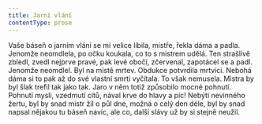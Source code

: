 ```yaml
---
title: Jarní vlání
contentType: prose
---
```


<section>

Vaše báseň o jarním vlání se mi velice líbila, mistře, řekla dáma a padla. Jenomže neomdlela, po očku koukala, co to s mistrem udělá. Ten strašlivě zbledl, zvedl nejprve pravé, pak levé obočí, zčervenal, zapotácel se a padl. Jenomže neomdlel. Byl na místě mrtev. Obdukce potvrdila mrtvici. Nebohá dáma si to pak až do své vlastní smrti vyčítala. To však nemusela. Mistra by byl šlak trefil tak jako tak. Jaro v něm totiž způsobilo mocné pohnutí. Pohnutí mysli, vzedmutí citů, nával krve do hlavy a pic! Nebýti nevinného žertu, byl by snad mistr žil o půl dne, možná o celý den déle, byl by snad napsal nějakou tu báseň navíc, ale co, další slávy už by si stejně neužil.

</section>
